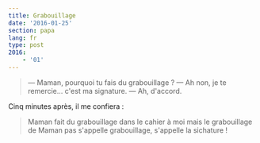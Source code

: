 ```yaml
---
title: Grabouillage
date: '2016-01-25'
section: papa
lang: fr
type: post
2016:
    - '01'
---
```


> — Maman, pourquoi tu fais du grabouillage ?
> — Ah non, je te remercie… c'est ma signature.
> — Ah, d'accord.

Cinq minutes après, il me confiera :

> Maman fait du grabouillage dans le cahier à moi mais le grabouillage de Maman pas s'appelle grabouillage, s'appelle la sichature !
